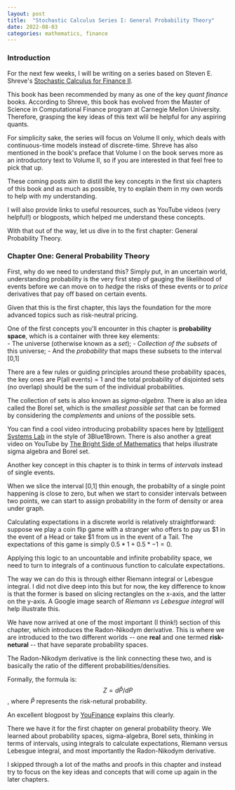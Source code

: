 ```yaml
---
layout: post
title:  "Stochastic Calculus Series I: General Probability Theory"
date: 2022-08-03
categories: mathematics, finance
---
```


### Introduction ### 
For the next few weeks, I will be writing on a series based on Steven E. Shreve's [Stochastic Calculus for Finance II](https://link.springer.com/book/9780387401010). 

This book has been recommended by many as one of the key *quant finance* books. According to Shreve, this book has evolved from the Master of Science in Computational Finance program at Carnegie Mellon University. Therefore, grasping the key ideas of this text wlil be helpful for any aspiring quants. 

For simplicity sake, the series will focus on Volume II only, which deals with continuous-time models instead of discrete-time. Shreve has also mentioned in the book's preface that Volume I on the book serves more as an introductory text to Volume II, so if you are interested in that feel free to pick that up.

These coming posts aim to distill the key concepts in the first six chapters of this book and as much as possible, try to explain them in my own words to help with my understanding. 

I will also provide links to useful resources, such as YouTube videos (very helpful!) or blogposts, which helped me understand these concepts.

With that out of the way, let us dive in to the first chapter: General Probability Theory. 

### Chapter One: General Probability Theory ### 

First, why do we need to understand this? Simply put, in an uncertain world, understanding probability is the very first step of gauging the likelihood of events before we can move on to *hedge* the risks of these events or to *price* derivatives that pay off based on certain events. 

Given that this is the first chapter, this lays the foundation for the more advanced topics such as risk-neutral pricing. 

One of the first concepts you'll encounter in this chapter is **probability space**, which is a container with three key elements:    
    - The universe (otherwise known as a *set*);
    - *Collection of the subsets* of this universe;
    - And the *probability* that maps these subsets to the interval [0,1]     

There are a few rules or guiding principles around these probability spaces, the key ones are P(all events) = 1 and the total probability of disjointed sets (no overlap) should be the sum of the individual probabilities. 

The collection of sets is also known as *sigma-algebra*. There is also an idea called the Borel set, which is the *smallest possible set* that can be formed by considering the *complements* and *unions* of the possible sets. 

You can find a cool video introducing probability spaces here by [Intelligent Systems Lab](https://www.youtube.com/watch?v=DqGUwoz4d4M) in the style of 3Blue1Brown. There is also another a great video on YouTube by [The Bright Side of Mathematics](https://www.youtube.com/watch?v=z5m6HXKx0Wo) that helps illustrate sigma algebra and Borel set.

Another key concept in this chapter is to think in terms of *intervals* instead of single events. 

When we slice the interval [0,1] thin enough, the probabilty of a single point happening is close to zero, but when we start to consider intervals between two points, we can start to assign probability in the form of density or area under graph.

Calculating expectations in a discrete world is relatively straightforward: suppose we play a coin flip game with a stranger who offers to pay us \$1 in the event of a Head or take \$1 from us in the event of a Tail. The expectations of this game is simply $0.5* 1 + 0.5 * -1 = 0$. 

Applying this logic to an uncountable and infinite probability space, we need to turn to integrals of a continuous function to calculate expectations. 

The way we can do this is through either Riemann integral or Lebesgue integral. I did not dive deep into this but for now, the key difference to know is that the former is based on slicing rectangles on the x-axis, and the latter on the y-axis. A Google image search of *Riemann vs Lebesgue integral* will help illustrate this. 

We have now arrived at one of the most important (I think!) section of this chapter, which introduces the Radon-Nikodym derivative. This is where we are introduced to the two different worlds -- one **real** and one termed **risk-netural** -- that have separate probability spaces. 

The Radon-Nikodym derivative is the link connecting these two, and is basically the ratio of the different probabilities/densities. 

Formally, the formula is:
 $$Z = d\hat{P}/dP$$, where $\hat{P}$ represents the risk-netural probability. 

An excellent blogpost by [YouFinance](https://youfinanceblog.wordpress.com/2018/03/31/the-radon-nikodym-derivative/) explains this clearly. 

There we have it for the first chapter on general probability theory. We learned about probability spaces, sigma-algebra, Borel sets, thinking in terms of intervals, using integrals to calculate expectations, Riemann versus Lebesgue integral, and most importantly the Radon-Nikodym derivative.  

I skipped through a lot of the maths and proofs in this chapter and instead try to focus on the key ideas and concepts that will come up again in the later chapters. 


